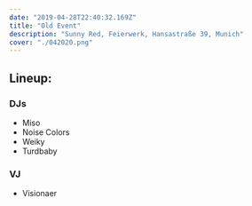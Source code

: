 ```yaml
---
date: "2019-04-28T22:40:32.169Z"
title: "Old Event"
description: "Sunny Red, Feierwerk, Hansastraße 39, Munich"
cover: "./042020.png"
---
```


## Lineup: 

### DJs 

- Miso
- Noise Colors
- Weiky
- Turdbaby

### VJ

-  Visionaer